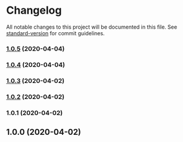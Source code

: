 # Changelog

All notable changes to this project will be documented in this file. See [standard-version](https://github.com/conventional-changelog/standard-version) for commit guidelines.

### [1.0.5](https://github.com/jwoo92/vscode-COVID-19/compare/v1.0.4...v1.0.5) (2020-04-04)

### [1.0.4](https://github.com/jwoo92/vscode-COVID-19/compare/v1.0.3...v1.0.4) (2020-04-04)

### [1.0.3](https://github.com/jwoo92/vscode-COVID-19/compare/v1.0.2...v1.0.3) (2020-04-02)

### [1.0.2](https://github.com/jwoo92/vscode-COVID-19/compare/v1.0.1...v1.0.2) (2020-04-02)

### 1.0.1 (2020-04-02)

## 1.0.0 (2020-04-02)
